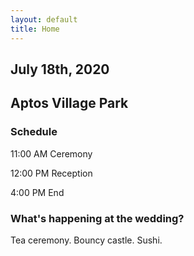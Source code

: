 ```yaml
---
layout: default
title: Home
---
```

## July 18th, 2020
## Aptos Village Park

### Schedule

11:00 AM Ceremony

12:00 PM Reception

4:00 PM End

### What's happening at the wedding?
Tea ceremony. Bouncy castle. Sushi.
